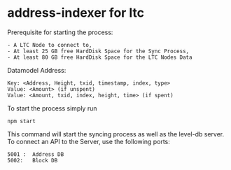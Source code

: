 # address-indexer for ltc

Prerequisite for starting the process:

```
- A LTC Node to connect to,
- At least 25 GB free HardDisk Space for the Sync Process,
- At least 80 GB free HardDisk Space for the LTC Nodes Data
```

Datamodel Address:
```
Key: <Address, Height, txid, timestamp, index, type> 
Value: <Amount> (if unspent)
Value: <Amount, txid, index, height, time> (if spent)
```


To start the process simply run 

```
npm start
```

This command will start the syncing process as well as the level-db server. To connect an API to the Server, use the following ports:


```
5001 :  Address DB
5002:   Block DB
```
